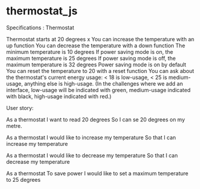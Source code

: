 # thermostat_js

Specifications : Thermostat 

Thermostat starts at 20 degrees x
You can increase the temperature with an up function
You can decrease the temperature with a down function
The minimum temperature is 10 degrees
If power saving mode is on, the maximum temperature is 25 degrees
If power saving mode is off, the maximum temperature is 32 degrees
Power saving mode is on by default
You can reset the temperature to 20 with a reset function
You can ask about the thermostat's current energy usage: < 18 is low-usage, < 25 is medium-usage, anything else is high-usage.
(In the challenges where we add an interface, low-usage will be indicated with green, medium-usage indicated with black, high-usage indicated with red.)

User story:

As a thermostat
I want to read 20 degrees 
So I can se 20 degrees on my metre. 

As a thermostat
I would like to increase my temperature
So that I can increase my temperature 

As a thermostat
I would like to decrease my temperature
So that I can decrease my temperature

As a thermostat
To save power
I would like to set a maximum temperature to 25 degrees